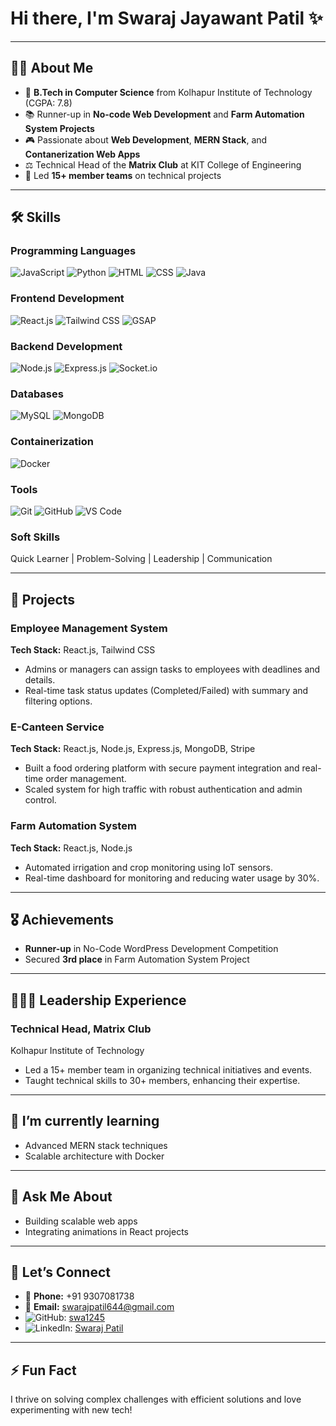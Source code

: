 # Hi there, I'm Swaraj Jayawant Patil ✨

---

## 👨‍💻 About Me

- 🌟 **B.Tech in Computer Science** from Kolhapur Institute of Technology (CGPA: 7.8)
- 📚 Runner-up in **No-code Web Development** and **Farm Automation System Projects**
- 🎮 Passionate about **Web Development**, **MERN Stack**, and **Contanerization Web Apps**
- ⚖️ Technical Head of the **Matrix Club** at KIT College of Engineering
- 🌿 Led **15+ member teams** on technical projects

---

## 🛠 Skills

### **Programming Languages**
![JavaScript](https://img.shields.io/badge/-JavaScript-F7DF1E?logo=javascript&logoColor=black) ![Python](https://img.shields.io/badge/-Python-3776AB?logo=python&logoColor=white) ![HTML](https://img.shields.io/badge/-HTML-E34F26?logo=html5&logoColor=white) ![CSS](https://img.shields.io/badge/-CSS-1572B6?logo=css3&logoColor=white) ![Java](https://img.shields.io/badge/-Java-007396?logo=java&logoColor=white)

### **Frontend Development**
![React.js](https://img.shields.io/badge/-React.js-61DAFB?logo=react&logoColor=black) ![Tailwind CSS](https://img.shields.io/badge/-TailwindCSS-06B6D4?logo=tailwindcss&logoColor=white) ![GSAP](https://img.shields.io/badge/-GSAP-88CE02?logo=greensock&logoColor=white)

### **Backend Development**
![Node.js](https://img.shields.io/badge/-Node.js-339933?logo=node.js&logoColor=white) ![Express.js](https://img.shields.io/badge/-Express.js-000000?logo=express&logoColor=white) ![Socket.io](https://img.shields.io/badge/-Socket.io-010101?logo=socket.io&logoColor=white)

### **Databases**
![MySQL](https://img.shields.io/badge/-MySQL-4479A1?logo=mysql&logoColor=white) ![MongoDB](https://img.shields.io/badge/-MongoDB-47A248?logo=mongodb&logoColor=white)

### **Containerization**
![Docker](https://img.shields.io/badge/-Docker-2496ED?logo=docker&logoColor=white)

### **Tools**
![Git](https://img.shields.io/badge/-Git-F05032?logo=git&logoColor=white) ![GitHub](https://img.shields.io/badge/-GitHub-181717?logo=github&logoColor=white) ![VS Code](https://img.shields.io/badge/-VS%20Code-007ACC?logo=visualstudiocode&logoColor=white)

### **Soft Skills**
Quick Learner | Problem-Solving | Leadership | Communication

---

## 🔭 Projects

### **Employee Management System**  
**Tech Stack:** React.js, Tailwind CSS
- Admins or managers can assign tasks to employees with deadlines and details.
- Real-time task status updates (Completed/Failed) with summary and filtering options.

### **E-Canteen Service**  
**Tech Stack:** React.js, Node.js, Express.js, MongoDB, Stripe
- Built a food ordering platform with secure payment integration and real-time order management.
- Scaled system for high traffic with robust authentication and admin control.

### **Farm Automation System**  
**Tech Stack:** React.js, Node.js
- Automated irrigation and crop monitoring using IoT sensors.
- Real-time dashboard for monitoring and reducing water usage by 30%.


---

## 🎖️ Achievements

- **Runner-up** in No-Code WordPress Development Competition
- Secured **3rd place** in Farm Automation System Project

---

## 🧑‍🤝‍🧑 Leadership Experience

### **Technical Head, Matrix Club**  
Kolhapur Institute of Technology
- Led a 15+ member team in organizing technical initiatives and events.
- Taught technical skills to 30+ members, enhancing their expertise.

---

## 🌱 I’m currently learning

- Advanced MERN stack techniques
- Scalable architecture with Docker 

---

## 💬 Ask Me About

- Building scalable web apps
- Integrating animations in React projects

---

## 🤝 Let’s Connect

- 📱 **Phone:** +91 9307081738
- 📧 **Email:** [swarajpatil644@gmail.com](mailto:swarajpatil644@gmail.com)
- ![GitHub](https://img.shields.io/badge/-GitHub-181717?logo=github&logoColor=white): [swa1245](https://github.com/swa1245)
- ![LinkedIn](https://img.shields.io/badge/-LinkedIn-0077B5?logo=linkedin&logoColor=white): [Swaraj Patil](https://linkedin.com/in/swaraj-patil-a60aa9315)

---

## ⚡ Fun Fact

I thrive on solving complex challenges with efficient solutions and love experimenting with new tech!
